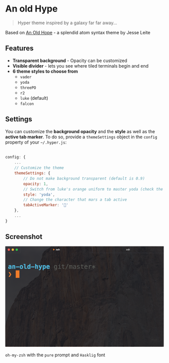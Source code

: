 # An old Hype

> Hyper theme inspired by a galaxy far far away...

Based on [An Old Hope](https://github.com/JesseLeite/an-old-hope-syntax-atom) - a splendid atom syntax theme by Jesse Leite

## Features

* __Transparent background__ - Opacity can be customized
* __Visible divider__ - lets you see where tiled terminals begin and end
* __6 theme styles to choose from__
    * `vader`
    * `yoda`
    * `threePO`
    * `r2`
    * `luke` (default)
    * `falcon`

## Settings

You can customize the __background opacity__ and the __style__ as well as the __active tab marker__.
To do so, provide a `themeSettings` object in the `config` property of your `~/.hyper.js`:

```js

config: {
    ...
    // Customize the theme
    themeSettings: {
        // Do not make background transparent (default is 0.9)
        opacity: 1,
        // Switch from luke's orange uniform to master yoda (check the available styles above)
        style: 'yoda',
        // Change the character that mars a tab active
        tabActiveMarker: '💁'
    },
    ...
}
```

## Screenshot

![](screen.png)

`oh-my-zsh` with the `pure` prompt and `Hasklig` font
